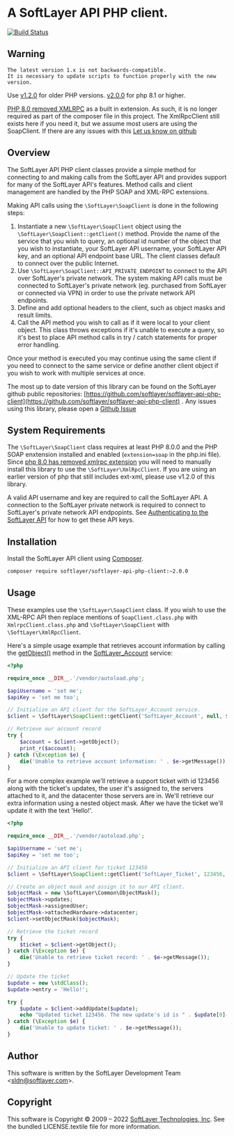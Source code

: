 # A SoftLayer API PHP client.

[![Build Status](https://travis-ci.org/softlayer/softlayer-api-php-client.svg?branch=master)](https://travis-ci.org/softlayer/softlayer-api-php-client)

## Warning

```
The latest version 1.x is not backwards-compatible.
It is necessary to update scripts to function properly with the new version.
```

Use [v1.2.0](https://github.com/softlayer/softlayer-api-php-client/releases/tag/v1.2) for older PHP versions. [v2.0.0](https://github.com/softlayer/softlayer-api-php-client/releases/tag/v2.0.0) for php 8.1 or higher.

[PHP 8.0 removed XMLRPC](https://php.watch/versions/8.0/xmlrpc) as a built in extension. As such, it is no longer required as part of the composer file in this project. The XmlRpcClient still exists here if you need it, but we assume most users are using the SoapClient. If there are any issues with this [Let us know on github](https://github.com/softlayer/softlayer-api-php-client/issues)

## Overview

The SoftLayer API PHP client classes provide a simple method for connecting to and making calls from the SoftLayer API and provides support for many of the SoftLayer API's features. Method calls and client management are handled by the PHP SOAP and XML-RPC extensions.

Making API calls using the `\SoftLayer\SoapClient` is done in the following steps:

1. Instantiate a new `\SoftLayer\SoapClient` object using the `\SoftLayer\SoapClient::getClient()` method. Provide the name of the service that you wish to query, an optional id number of the object that you wish to instantiate, your SoftLayer API username, your SoftLayer API key, and an optional API endpoint base URL. The client classes default to connect over the public Internet. 
2. Use `\SoftLayer\SoapClient::API_PRIVATE_ENDPOINT` to connect to the API over SoftLayer's private network. The system making API calls must be connected to SoftLayer's private network (eg. purchased from SoftLayer or connected via VPN) in order to use the private network API endpoints.
3. Define and add optional headers to the client, such as object masks and result limits.
4. Call the API method you wish to call as if it were local to your client object. This class throws exceptions if it's unable to execute a query, so it's best to place API method calls in try / catch statements for proper error handling.

Once your method is executed you may continue using the same client if you need to connect to the same service or define another client object if you wish to work with multiple services at once.


The most up to date version of this library can be found on the SoftLayer github public repositories: [https://github.com/softlayer/softlayer-api-php-client](https://github.com/softlayer/softlayer-api-php-client) . Any issues using this library, please open a [Github Issue](https://github.com/softlayer/softlayer-api-php-client/issues)


## System Requirements

The `\SoftLayer\SoapClient` class requires at least PHP 8.0.0 and the PHP SOAP enxtension installed and enabled (`extension=soap` in the php.ini file). 
Since [php 8.0 has removed xmlrpc extension](https://php.watch/versions/8.0/xmlrpc) you will need to manually install this library to use the `\SoftLayer\XmlRpcClient`. If you are using an earlier version of php that still includes ext-xml, please use v1.2.0 of this library.

A valid API username and key are required to call the SoftLayer API. A connection to the SoftLayer private network is required to connect to SoftLayer's private network API endpopints. See [Authenticating to the SoftLayer API](https://sldn.softlayer.com/article/authenticating-softlayer-api/) for how to get these API keys.

## Installation

Install the SoftLayer API client using [Composer](https://getcomposer.org/).
```bash
composer require softlayer/softlayer-api-php-client:~2.0.0
```

## Usage

These examples use the `\SoftLayer\SoapClient` class. If you wish to use the XML-RPC API then replace mentions of `SoapClient.class.php` with `XmlrpcClient.class.php` and `\SoftLayer\SoapClient` with `\SoftLayer\XmlRpcClient`.

Here's a simple usage example that retrieves account information by calling the [getObject()](http://sldn.softlayer.com/reference/services/SoftLayer_Account/getObject) method in the [SoftLayer_Account](http://sldn.softlayer.com/reference/services/SoftLayer_Account) service:

```php
<?php

require_once __DIR__.'/vendor/autoload.php';

$apiUsername = 'set me';
$apiKey = 'set me too';

// Initialize an API client for the SoftLayer_Account service.
$client = \SoftLayer\SoapClient::getClient('SoftLayer_Account', null, $apiUsername, $apiKey);

// Retrieve our account record
try {
    $account = $client->getObject();
    print_r($account);
} catch (\Exception $e) {
    die('Unable to retrieve account information: ' . $e->getMessage());
}
```

For a more complex example we'll retrieve a support ticket with id 123456 along with the ticket's updates, the user it's assigned to, the servers attached to it, and the datacenter those servers are in. We'll retrieve our extra information using a nested object mask. After we have the ticket we'll update it with the text 'Hello!'.

```php
<?php

require_once __DIR__.'/vendor/autoload.php';

$apiUsername = 'set me';
$apiKey = 'set me too';

// Initialize an API client for ticket 123456
$client = \SoftLayer\SoapClient::getClient('SoftLayer_Ticket', 123456, $apiUsername, $apiKey);

// Create an object mask and assign it to our API client.
$objectMask = new \SoftLayer\Common\ObjectMask();
$objectMask->updates;
$objectMask->assignedUser;
$objectMask->attachedHardware->datacenter;
$client->setObjectMask($objectMask);

// Retrieve the ticket record
try {
    $ticket = $client->getObject();
} catch (\Exception $e) {
    die('Unable to retrieve ticket record: ' . $e->getMessage());
}

// Update the ticket
$update = new \stdClass();
$update->entry = 'Hello!';

try {
    $update = $client->addUpdate($update);
    echo "Updated ticket 123456. The new update's id is " . $update[0]->id . '.');
} catch (\Exception $e) {
    die('Unable to update ticket: ' . $e->getMessage());
}
```

## Author

This software is written by the SoftLayer Development Team <[sldn@softlayer.com](mailto:sldn@softlayer.com)>.

## Copyright

This software is Copyright &copy; 2009 – 2022 [SoftLayer Technologies, Inc](http://www.softlayer.com/). See the bundled LICENSE.textile file for more information.
